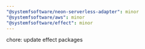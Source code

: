 ```yaml
---
"@systemfsoftware/neon-serverless-adapter": minor
"@systemfsoftware/aws": minor
"@systemfsoftware/effect": minor
---
```


chore: update effect packages
